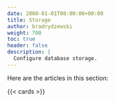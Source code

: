 ```yaml
---
date: 2000-01-01T00:00:00+00:00
title: Storage
author: bradrydzewski
weight: 700
toc: true
header: false
description: |
  Configure database storage.
---
```


Here are the articles in this section:

{{< cards >}}
